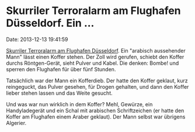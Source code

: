 Skurriler Terroralarm am Flughafen Düsseldorf. Ein \...
=======================================================

Date: 2013-12-13 19:41:59

[Skurriler Terroralarm am Flughafen
Düsseldorf](http://welt.de/article122831893). Ein \"arabisch aussehender
Mann\" lässt einen Koffer stehen. Der Zoll wird gerufen, schiebt den
Koffer durchs Röntgen-Gerät, sieht Pulver und Kabel. Die denken: Bombe!
und sperren den Flughafen für über fünf Stunden.

Tatsächlich war der Mann ein Kofferdieb. Der hatte den Koffer geklaut,
kurz reingeguckt, das Pulver gesehen, für Drogen gehalten, und dann den
Koffer lieber stehen lassen und das Weite gesucht.

Und was war nun wirklich in dem Koffer? Mehl, Gewürze, ein
Handyladegerät und ein Schal mit arabischen Schriftzeichen (er hatte den
Koffer am Flughafen einem Araber geklaut). Der Mann selbst war übrigens
Algerier.

